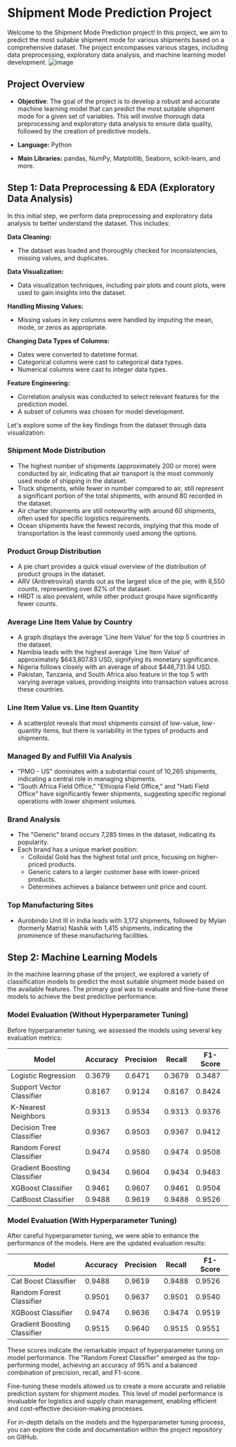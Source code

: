# Shipment Mode Prediction Project

Welcome to the Shipment Mode Prediction project! In this project, we aim to predict the most suitable shipment mode for various shipments based on a comprehensive dataset. The project encompasses various stages, including data preprocessing, exploratory data analysis, and machine learning model development.
![image](https://github.com/preemaldsouzaa/Supply-Chain-Shipment-Mode-Prediction/assets/117831091/efd433e5-ea88-4586-b772-45a68ff282aa)

## Project Overview

- **Objective**: The goal of the project is to develop a robust and accurate machine learning model that can predict the most suitable shipment mode for a given set of variables. This will involve thorough data preprocessing and exploratory data analysis to ensure data quality, followed by the creation of predictive models.

- **Language:** Python
- **Main Libraries:** pandas, NumPy, Matplotlib, Seaborn, scikit-learn, and more.

## Step 1: Data Preprocessing & EDA (Exploratory Data Analysis)

In this initial step, we perform data preprocessing and exploratory data analysis to better understand the dataset. This includes:

**Data Cleaning:**
- The dataset was loaded and thoroughly checked for inconsistencies, missing values, and duplicates.

**Data Visualization:**
- Data visualization techniques, including pair plots and count plots, were used to gain insights into the dataset.

**Handling Missing Values:**
- Missing values in key columns were handled by imputing the mean, mode, or zeros as appropriate.

**Changing Data Types of Columns:**
- Dates were converted to datetime format.
- Categorical columns were cast to categorical data types.
- Numerical columns were cast to integer data types.

**Feature Engineering:**
- Correlation analysis was conducted to select relevant features for the prediction model.
- A subset of columns was chosen for model development.

Let's explore some of the key findings from the dataset through data visualization:

### Shipment Mode Distribution

- The highest number of shipments (approximately 200 or more) were conducted by air, indicating that air transport is the most commonly used mode of shipping in the dataset.
- Truck shipments, while fewer in number compared to air, still represent a significant portion of the total shipments, with around 80 recorded in the dataset.
- Air charter shipments are still noteworthy with around 60 shipments, often used for specific logistics requirements.
- Ocean shipments have the fewest records, implying that this mode of transportation is the least commonly used among the options.

### Product Group Distribution

- A pie chart provides a quick visual overview of the distribution of product groups in the dataset.
- ARV (Antiretroviral) stands out as the largest slice of the pie, with 8,550 counts, representing over 82% of the dataset.
- HRDT is also prevalent, while other product groups have significantly fewer counts.

### Average Line Item Value by Country

- A graph displays the average 'Line Item Value' for the top 5 countries in the dataset.
- Namibia leads with the highest average 'Line Item Value' of approximately $643,807.83 USD, signifying its monetary significance.
- Nigeria follows closely with an average of about $446,731.94 USD.
- Pakistan, Tanzania, and South Africa also feature in the top 5 with varying average values, providing insights into transaction values across these countries.

### Line Item Value vs. Line Item Quantity

- A scatterplot reveals that most shipments consist of low-value, low-quantity items, but there is variability in the types of products and shipments.

### Managed By and Fulfill Via Analysis

- "PMO - US" dominates with a substantial count of 10,265 shipments, indicating a central role in managing shipments.
- "South Africa Field Office," "Ethiopia Field Office," and "Haiti Field Office" have significantly fewer shipments, suggesting specific regional operations with lower shipment volumes.

### Brand Analysis

- The "Generic" brand occurs 7,285 times in the dataset, indicating its popularity.
- Each brand has a unique market position:
    - Colloidal Gold has the highest total unit price, focusing on higher-priced products.
    - Generic caters to a larger customer base with lower-priced products.
    - Determines achieves a balance between unit price and count.

### Top Manufacturing Sites

- Aurobindo Unit III in India leads with 3,172 shipments, followed by Mylan (formerly Matrix) Nashik with 1,415 shipments, indicating the prominence of these manufacturing facilities.

## Step 2: Machine Learning Models

In the machine learning phase of the project, we explored a variety of classification models to predict the most suitable shipment mode based on the available features. The primary goal was to evaluate and fine-tune these models to achieve the best predictive performance.

### Model Evaluation (Without Hyperparameter Tuning)

Before hyperparameter tuning, we assessed the models using several key evaluation metrics:

| Model | Accuracy | Precision | Recall | F1-Score |
| --- | --- | --- | --- | --- |
| Logistic Regression | 0.3679 | 0.6471 | 0.3679 | 0.3487 |
| Support Vector Classifier | 0.8167 | 0.9124 | 0.8167 | 0.8424 |
| K-Nearest Neighbors | 0.9313 | 0.9534 | 0.9313 | 0.9376 |
| Decision Tree Classifier | 0.9367 | 0.9503 | 0.9367 | 0.9412 |
| Random Forest Classifier | 0.9474 | 0.9580 | 0.9474 | 0.9508 |
| Gradient Boosting Classifier | 0.9434 | 0.9604 | 0.9434 | 0.9483 |
| XGBoost Classifier | 0.9461 | 0.9607 | 0.9461 | 0.9504 |
| CatBoost Classifier | 0.9488 | 0.9619 | 0.9488 | 0.9526 |

### Model Evaluation (With Hyperparameter Tuning)

After careful hyperparameter tuning, we were able to enhance the performance of the models. Here are the updated evaluation results:

| Model | Accuracy | Precision | Recall | F1-Score |
| --- | --- | --- | --- | --- |
| Cat Boost Classifier | 0.9488 | 0.9619 | 0.9488 | 0.9526 |
| Random Forest Classifier | 0.9501 | 0.9637 | 0.9501 | 0.9540 |
| XGBoost Classifier | 0.9474 | 0.9636 | 0.9474 | 0.9519 |
| Gradient Boosting Classifier | 0.9515 | 0.9640 | 0.9515 | 0.9551 |

These scores indicate the remarkable impact of hyperparameter tuning on model performance. The "Random Forest Classifier" emerged as the top-performing model, achieving an accuracy of 95% and a balanced combination of precision, recall, and F1-score.

Fine-tuning these models allowed us to create a more accurate and reliable prediction system for shipment modes. This level of model performance is invaluable for logistics and supply chain management, enabling efficient and cost-effective decision-making processes.

For in-depth details on the models and the hyperparameter tuning process, you can explore the code and documentation within the project repository on GitHub.
